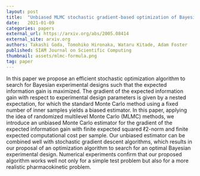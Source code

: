 ```yaml
---
layout: post
title:  "Unbiased MLMC stochastic gradient-based optimization of Bayesian experimental designs"
date:   2021-01-09
categories: papers
external_url: https://arxiv.org/abs/2005.08414
external_site: arxiv.org
authors: Takashi Goda, Tomohiko Hironaka, Wataru Kitade, Adam Foster
published: SIAM Journal on Scientific Computing
thumbnail: assets/mlmc-formula.png
tag: paper
---
```


In this paper we propose an efficient stochastic optimization algorithm to search for Bayesian experimental designs such that the expected information gain is maximized. The gradient of the expected information gain with respect to experimental design parameters is given by a nested expectation, for which the standard Monte Carlo method using a fixed number of inner samples yields a biased estimator. In this paper, applying the idea of randomized multilevel Monte Carlo (MLMC) methods, we introduce an unbiased Monte Carlo estimator for the gradient of the expected information gain with finite expected squared ℓ2-norm and finite expected computational cost per sample. Our unbiased estimator can be combined well with stochastic gradient descent algorithms, which results in our proposal of an optimization algorithm to search for an optimal Bayesian experimental design. Numerical experiments confirm that our proposed algorithm works well not only for a simple test problem but also for a more realistic pharmacokinetic problem. 
<!--more-->
